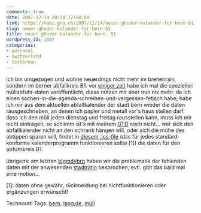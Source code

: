 ```yaml
---
comments: true
date: 2007-12-14 20:54:17+00:00
link: https://habi.gna.ch/2007/12/14/neuer-ghuder-kalender-fur-bern-b1/
slug: neuer-ghuder-kalender-fur-bern-b1
title: neuer ghüder-kalender für bern, B1
wordpress_id: 1087
categories:
- personal
- switzerland
- tschörman
---
```


ich bin umgezogen und wohne neuerdings nicht mehr im breitenrain, sondern im berner abfallkreis B1. vor [einiger zeit](https://habi.gna.ch/2006/12/22/ghuder/) habe ich mal die speziellen müllabfuhr-daten veröffentlicht, diese nützen mir aber nun nix mehr.
da ich einen sachen-in-die-agenda-schreiben-und-vergessen-fetisch habe; habe ich mir aus dem aktuellen abfallkalender der stadt bern wieder die daten rausgeschrieben, an denen ich papier und metall vor's haus stellen darf. dass ich den müll jeden dienstag und freitag rausstellen kann, muss ich mir nicht einträgen, so schlimm ist's mit meinem [GTD](https://en.wikipedia.org/wiki/Getting_Things_Done) noch nicht...
wer sich den abfallkalender nicht an den schrank hängen will, oder sich die mühe des abtippen sparen will, findet in [diesem .ics-file](https://habi.gna.ch/wp-content/uploads/2007/12/abfallkalender_bern_b1_2008.ics) (das für jedes standard-konforme kalenderprogramm funktionieren sollte [1]) die daten für den abfuhrkreis B1.


übrigens: am letzten [blgmdybrn](https://blog.dasrecht.net/2007/12/04/blgmdybrn-03122007/) haben wir die problematik der fehlenden daten mit der anwesenden [stadträtin](http://dannie.wordpress.com/) besprochen, evtl. gibt das bald mal eine motion...

[1]: daten ohne gewähr, rückmeldung bei nichtfunktionieren oder ergänzungen erwünscht!



Technorati Tags: [bern](http://www.technorati.com/tag/bern), [lang:de](http://www.technorati.com/tag/lang:de), [müll](http://www.technorati.com/tag/müll)
